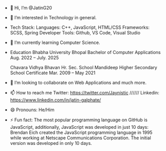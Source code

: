 - 👋 Hi, I’m @JatinG20
- 👀 I’m interested in Technology in general.
- Tech Stack:
    Languages:       C++, JavaScript, HTML/CSS
    Frameworks:      SCSS, Spring
    Developer Tools: Github, VS Code, Visual Studio
- 🌱 I’m currently learning Computer Science.
- Education
  Bhabha University
  Bhopal
  Bachelor of Computer Applications
  Aug. 2022 – July. 2025

  Chavara Vidhya Bhavan Hr. Sec. School
  Mandideep
  Higher Secondary School Certificate
  Mar. 2009 – May 2021
  
- 💞️ I’m looking to collaborate on Web Applications and much more.
- 📫 How to reach me Twitter: https://twitter.com/Jaynistic   /\/\/\/\/\/  Linkedin: https://www.linkedin.com/in/jatin-galphate/  
- 😄 Pronouns: He/Him
- ⚡ Fun fact: The most popular programming language on GitHub is JavaScript, additionally, JavaScript was developed in just 10 days: Brendan Eich created the JavaScript programming language in 1995 while working at Netscape Communications Corporation. The initial version was developed in only 10 days.

<!---
JatinG20/JatinG20 is a ✨ special ✨ repository because its `README.md` (this file) appears on your GitHub profile.
You can click the Preview link to take a look at your changes.
--->
